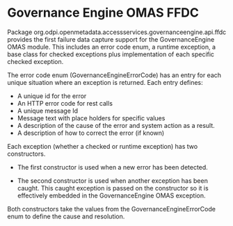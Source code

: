 <!-- SPDX-License-Identifier: CC-BY-4.0 -->


# Governance Engine OMAS FFDC

Package org.odpi.openmetadata.accessservices.governanceengine.api.ffdc provides the
first failure data capture support for the GovernanceEngine OMAS module.
This includes an error code enum,
a runtime exception, a base class for checked exceptions plus
implementation of each specific checked exception.

The error code enum (GovernanceEngineErrorCode) has an entry for each unique situation
where an exception is returned.  Each entry defines:

* A unique id for the error
* An HTTP error code for rest calls
* A unique message Id
* Message text with place holders for specific values
* A description of the cause of the error and system action as a result.
* A description of how to correct the error (if known)

Each exception (whether a checked or runtime exception) has two constructors.

* The first constructor is used when a new error has been detected.

* The second constructor is used when another exception has been caught.
This caught exception is passed on the constructor so it is effectively
embedded in the GovernanceEngine OMAS exception.

Both constructors take the values from the GovernanceEngineErrorCode
enum to define the cause and resolution.

